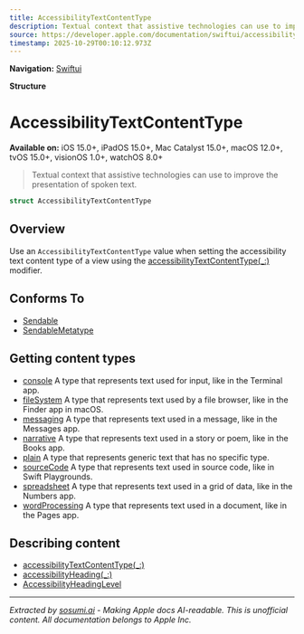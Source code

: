 ```yaml
---
title: AccessibilityTextContentType
description: Textual context that assistive technologies can use to improve the presentation of spoken text.
source: https://developer.apple.com/documentation/swiftui/accessibilitytextcontenttype
timestamp: 2025-10-29T00:10:12.973Z
---
```


**Navigation:** [Swiftui](/documentation/swiftui)

**Structure**

# AccessibilityTextContentType

**Available on:** iOS 15.0+, iPadOS 15.0+, Mac Catalyst 15.0+, macOS 12.0+, tvOS 15.0+, visionOS 1.0+, watchOS 8.0+

> Textual context that assistive technologies can use to improve the presentation of spoken text.

```swift
struct AccessibilityTextContentType
```

## Overview

Use an `AccessibilityTextContentType` value when setting the accessibility text content type of a view using the [accessibilityTextContentType(_:)](/documentation/swiftui/view/accessibilitytextcontenttype(_:)) modifier.

## Conforms To

- [Sendable](/documentation/Swift/Sendable)
- [SendableMetatype](/documentation/Swift/SendableMetatype)

## Getting content types

- [console](/documentation/swiftui/accessibilitytextcontenttype/console) A type that represents text used for input, like in the Terminal app.
- [fileSystem](/documentation/swiftui/accessibilitytextcontenttype/filesystem) A type that represents text used by a file browser, like in the Finder app in macOS.
- [messaging](/documentation/swiftui/accessibilitytextcontenttype/messaging) A type that represents text used in a message, like in the Messages app.
- [narrative](/documentation/swiftui/accessibilitytextcontenttype/narrative) A type that represents text used in a story or poem, like in the Books app.
- [plain](/documentation/swiftui/accessibilitytextcontenttype/plain) A type that represents generic text that has no specific type.
- [sourceCode](/documentation/swiftui/accessibilitytextcontenttype/sourcecode) A type that represents text used in source code, like in Swift Playgrounds.
- [spreadsheet](/documentation/swiftui/accessibilitytextcontenttype/spreadsheet) A type that represents text used in a grid of data, like in the Numbers app.
- [wordProcessing](/documentation/swiftui/accessibilitytextcontenttype/wordprocessing) A type that represents text used in a document, like in the Pages app.

## Describing content

- [accessibilityTextContentType(_:)](/documentation/swiftui/view/accessibilitytextcontenttype(_:))
- [accessibilityHeading(_:)](/documentation/swiftui/view/accessibilityheading(_:))
- [AccessibilityHeadingLevel](/documentation/swiftui/accessibilityheadinglevel)

---

*Extracted by [sosumi.ai](https://sosumi.ai) - Making Apple docs AI-readable.*
*This is unofficial content. All documentation belongs to Apple Inc.*
